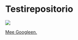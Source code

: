 # Testirepositorio

![](https://media.mustijamirri.fi/media/wysiwyg/Musti_ja_Mirri/Artikkelit/kissa2.jpg)

[Mee Googleen.](https://www.google.com)